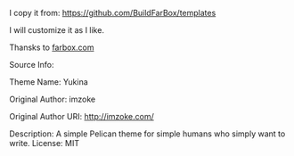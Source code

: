 
I copy it from:
https://github.com/BuildFarBox/templates

I will customize it as I like.

Thansks to [farbox.com](www.farbox.com)

Source Info:

Theme Name: Yukina

Original Author: imzoke

Original Author URI: http://imzoke.com/

Description: A simple Pelican theme for simple humans who simply want to write.
License: MIT

